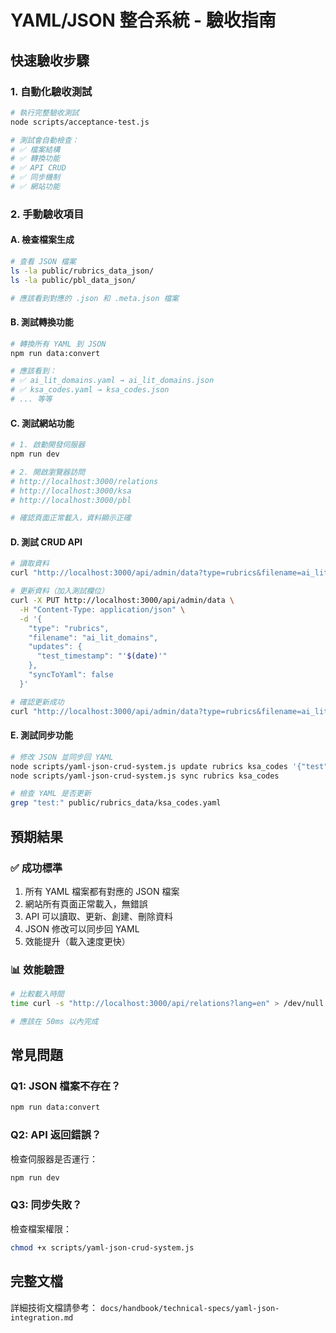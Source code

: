 # YAML/JSON 整合系統 - 驗收指南

## 快速驗收步驟

### 1. 自動化驗收測試
```bash
# 執行完整驗收測試
node scripts/acceptance-test.js

# 測試會自動檢查：
# ✅ 檔案結構
# ✅ 轉換功能
# ✅ API CRUD
# ✅ 同步機制
# ✅ 網站功能
```

### 2. 手動驗收項目

#### A. 檢查檔案生成
```bash
# 查看 JSON 檔案
ls -la public/rubrics_data_json/
ls -la public/pbl_data_json/

# 應該看到對應的 .json 和 .meta.json 檔案
```

#### B. 測試轉換功能
```bash
# 轉換所有 YAML 到 JSON
npm run data:convert

# 應該看到：
# ✅ ai_lit_domains.yaml → ai_lit_domains.json
# ✅ ksa_codes.yaml → ksa_codes.json
# ... 等等
```

#### C. 測試網站功能
```bash
# 1. 啟動開發伺服器
npm run dev

# 2. 開啟瀏覽器訪問
# http://localhost:3000/relations
# http://localhost:3000/ksa
# http://localhost:3000/pbl

# 確認頁面正常載入，資料顯示正確
```

#### D. 測試 CRUD API
```bash
# 讀取資料
curl "http://localhost:3000/api/admin/data?type=rubrics&filename=ai_lit_domains" | jq

# 更新資料（加入測試欄位）
curl -X PUT http://localhost:3000/api/admin/data \
  -H "Content-Type: application/json" \
  -d '{
    "type": "rubrics",
    "filename": "ai_lit_domains",
    "updates": {
      "test_timestamp": "'$(date)'"
    },
    "syncToYaml": false
  }'

# 確認更新成功
curl "http://localhost:3000/api/admin/data?type=rubrics&filename=ai_lit_domains" | jq '.data.test_timestamp'
```

#### E. 測試同步功能
```bash
# 修改 JSON 並同步回 YAML
node scripts/yaml-json-crud-system.js update rubrics ksa_codes '{"test":"sync test"}'
node scripts/yaml-json-crud-system.js sync rubrics ksa_codes

# 檢查 YAML 是否更新
grep "test:" public/rubrics_data/ksa_codes.yaml
```

## 預期結果

### ✅ 成功標準
1. 所有 YAML 檔案都有對應的 JSON 檔案
2. 網站所有頁面正常載入，無錯誤
3. API 可以讀取、更新、創建、刪除資料
4. JSON 修改可以同步回 YAML
5. 效能提升（載入速度更快）

### 📊 效能驗證
```bash
# 比較載入時間
time curl -s "http://localhost:3000/api/relations?lang=en" > /dev/null

# 應該在 50ms 以內完成
```

## 常見問題

### Q1: JSON 檔案不存在？
```bash
npm run data:convert
```

### Q2: API 返回錯誤？
檢查伺服器是否運行：
```bash
npm run dev
```

### Q3: 同步失敗？
檢查檔案權限：
```bash
chmod +x scripts/yaml-json-crud-system.js
```

## 完整文檔

詳細技術文檔請參考：
`docs/handbook/technical-specs/yaml-json-integration.md`